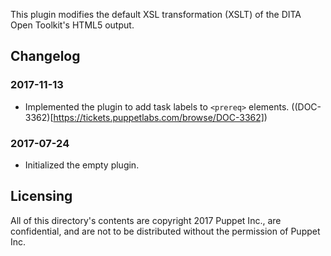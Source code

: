 This plugin modifies the default XSL transformation (XSLT) of the DITA Open Toolkit's HTML5 output.

## Changelog

### 2017-11-13

-   Implemented the plugin to add task labels to `<prereq>` elements. ((DOC-3362)[https://tickets.puppetlabs.com/browse/DOC-3362])

### 2017-07-24

-   Initialized the empty plugin.

## Licensing

All of this directory's contents are copyright 2017 Puppet Inc., are confidential, and are not to be distributed without the permission of Puppet Inc.
